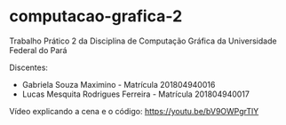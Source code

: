 # computacao-grafica-2
Trabalho Prático 2 da Disciplina de Computação Gráfica da Universidade Federal do Pará

Discentes: 
- Gabriela Souza Maximino - Matrícula 201804940016
- Lucas Mesquita Rodrigues Ferreira - Matrícula 201804940017

Vídeo explicando a cena e o código: https://youtu.be/bV9OWPgrTlY

